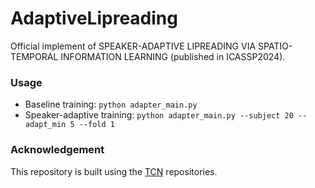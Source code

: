 # AdaptiveLipreading
Official implement of SPEAKER-ADAPTIVE LIPREADING VIA SPATIO-TEMPORAL INFORMATION LEARNING (published in ICASSP2024).
### Usage 
- Baseline training: `python adapter_main.py`
- Speaker-adaptive training: `python adapter_main.py --subject 20 --adapt_min 5 --fold 1`

### Acknowledgement
This repository is built using the [TCN](https://github.com/mpc001/Lipreading_using_Temporal_Convolutional_Networks) repositories.
